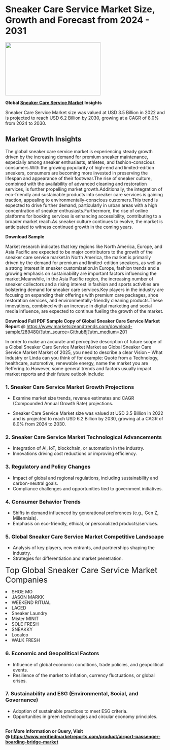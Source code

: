 <H1>Sneaker Care Service Market Size, Growth and Forecast from 2024 - 2031</H1><img class="aligncenter size-medium wp-image-584254" src="https://thirdeyenews.in/wp-content/uploads/2024/09/Global-Market-Research-300x168.jpeg" alt="" width="300" height="168" /><p><strong>Global&nbsp;<a href="https://www.marketsizeandtrends.com/download-sample/289480/?utm_source=Github8j?utm_medium=201">Sneaker Care Service Market</a> Insights</strong></p><p>Sneaker Care Service Market size was valued at USD 3.5 Billion in 2022 and is projected to reach USD 6.2 Billion by 2030, growing at a CAGR of 8.0% from 2024 to 2030.</p><p><h2>Market Growth Insights</h2> <p>The global sneaker care service market is experiencing steady growth driven by the increasing demand for premium sneaker maintenance, especially among sneaker enthusiasts, athletes, and fashion-conscious consumers.With the growing popularity of high-end and limited-edition sneakers, consumers are becoming more invested in preserving the lifespan and appearance of their footwear.The rise of sneaker culture, combined with the availability of advanced cleaning and restoration services, is further propelling market growth.Additionally, the integration of eco-friendly and sustainable products into sneaker care services is gaining traction, appealing to environmentally-conscious customers.This trend is expected to drive further demand, particularly in urban areas with a high concentration of sneaker enthusiasts.Furthermore, the rise of online platforms for booking services is enhancing accessibility, contributing to a broader market reach.As sneaker culture continues to evolve, the market is anticipated to witness continued growth in the coming years.</p> <p><strong>Download Sample</strong></p> <p>Market research indicates that key regions like North America, Europe, and Asia Pacific are expected to be major contributors to the growth of the sneaker care service market.In North America, the market is primarily driven by the demand for premium and limited-edition sneakers, as well as a strong interest in sneaker customization.In Europe, fashion trends and a growing emphasis on sustainability are important factors influencing the market.Meanwhile, in the Asia Pacific region, the increasing number of sneaker collectors and a rising interest in fashion and sports activities are bolstering demand for sneaker care services.Key players in the industry are focusing on expanding their offerings with premium care packages, shoe restoration services, and environmentally-friendly cleaning products.These innovations, combined with an increase in digital marketing and social media influence, are expected to continue fueling the growth of the market.</p> <p><span class=""><strong>Download Full PDF Sample Copy of Global Sneaker Care Service Market Report</strong> @ <a href="https://www.marketsizeandtrends.com/download-sample/289480/?utm_source=Github8j?utm_medium=201" target="_blank">https://www.marketsizeandtrends.com/download-sample/289480/?utm_source=Github8j?utm_medium=201</a></span></p><p>In order to make an accurate and perceptive description of future scope of a Global&nbsp;Sneaker Care Service Market Market as Global&nbsp;Sneaker Care Service Market Market of 2025, you need to describe a clear Vision &ndash; What Industry or Linda can you think of for example: Quote from a Technology, healthcare, automotive, renewable energy, name the market you are Reffering to.However, some general trends and factors usually impact market reports and their future outlook include:</p><h3>1.&nbsp;<strong>Sneaker Care Service Market Growth Projections</strong></h3><ul><li>Examine market size trends, revenue estimates and CAGR (Compounded Annual Growth Rate) projections.</li><li><p>Sneaker Care Service Market size was valued at USD 3.5 Billion in 2022 and is projected to reach USD 6.2 Billion by 2030, growing at a CAGR of 8.0% from 2024 to 2030.</p></li></ul><h3>2.&nbsp;<strong>Sneaker Care Service Market Technological Advancements</strong></h3><ul><li>Integration of AI, IoT, blockchain, or automation in the industry.</li><li>Innovations driving cost reductions or improving efficiency.</li></ul><h3>3.&nbsp;<strong>Regulatory and Policy Changes</strong></h3><ul><li>Impact of global and regional regulations, including sustainability and carbon-neutral goals.</li><li>Compliance challenges and opportunities tied to government initiatives.</li></ul><h3>4.&nbsp;<strong>Consumer Behavior Trends</strong></h3><ul><li>Shifts in demand influenced by generational preferences (e.g., Gen Z, Millennials).</li><li>Emphasis on eco-friendly, ethical, or personalized products/services.</li></ul><h3>5.&nbsp;<strong>Global Sneaker Care Service Market Competitive Landscape</strong></h3><ul><li>Analysis of key players, new entrants, and partnerships shaping the industry.</li><li>Strategies for differentiation and market penetration.</li></ul><p data-pm-slice="1 1 []"><span style="color: inherit; font-family: inherit; font-size: 25px;">Top Global Sneaker Care Service Market Companies</span></p><div class="" data-test-id=""><p><li>SHOE MO</li><li> JASON MARKK</li><li> WEEKEND RITUAL</li><li> LACED</li><li> Sneaker Laundry</li><li> Mister MINIT</li><li> SOLE FRESH</li><li> SNEAKKY</li><li> Localco</li><li> WALK FRESH</li></p></div><h3>6.&nbsp;<strong>Economic and Geopolitical Factors</strong></h3><ul><li>Influence of global economic conditions, trade policies, and geopolitical events.</li><li>Resilience of the market to inflation, currency fluctuations, or global crises.</li></ul><h3>7.&nbsp;<strong>Sustainability and ESG (Environmental, Social, and Governance)</strong></h3><ul><li>Adoption of sustainable practices to meet ESG criteria.</li><li>Opportunities in green technologies and circular economy principles.</li></ul><h2><strong style="font-size: 14px;">For More Information or Query, Visit @&nbsp;</strong><a style="background-color: #ffffff; font-size: 14px;" href="https://www.marketsizeandtrends.com/report/sneaker-care-service-market/" target="_blank">https://www.verifiedmarketreports.com/product/airport-passenger-boarding-bridge-market</a></h2>
